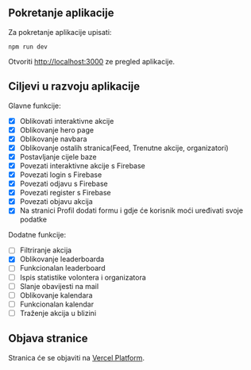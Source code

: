 ## Pokretanje aplikacije

Za pokretanje aplikacije upisati:

```
npm run dev
```

Otvoriti [http://localhost:3000](http://localhost:3000) ze pregled aplikacije.

## Ciljevi u razvoju aplikacije

Glavne funkcije:

- [x] Oblikovati interaktivne akcije
- [x] Oblikovanje hero page
- [x] Oblikovanje navbara
- [x] Oblikovanje ostalih stranica(Feed, Trenutne akcije, organizatori)
- [x] Postavljanje cijele baze
- [X] Povezati interaktivne akcije s Firebase
- [x] Povezati login s Firebase
- [x] Povezati odjavu s Firebase
- [x] Povezati register s Firebase
- [x] Povezati objavu akcija
- [X] Na stranici Profil dodati formu i gdje će korisnik moći uređivati svoje podatke

Dodatne funkcije:

- [ ] Filtriranje akcija
- [x] Oblikovanje leaderboarda
- [ ] Funkcionalan leaderboard
- [ ] Ispis statistike volontera i organizatora
- [ ] Slanje obavijesti na mail
- [ ] Oblikovanje kalendara
- [ ] Funkcionalan kalendar
- [ ] Traženje akcija u blizini

## Objava stranice

Stranica će se objaviti na [Vercel Platform](https://vercel.com/new?utm_medium=default-template&filter=next.js&utm_source=create-next-app&utm_campaign=create-next-app-readme).
